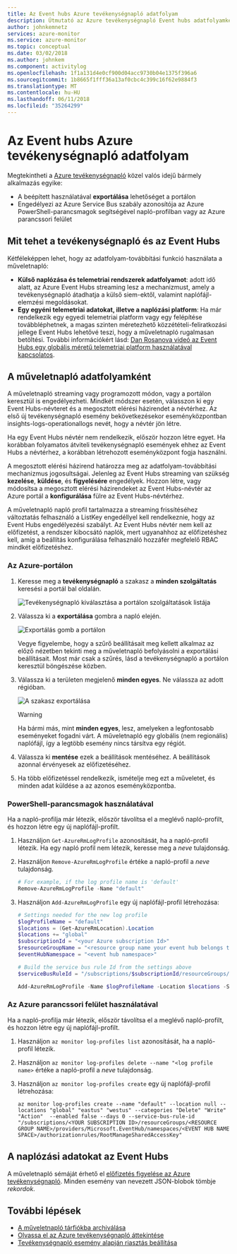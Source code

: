```yaml
---
title: Az Event hubs Azure tevékenységnapló adatfolyam
description: Útmutató az Azure tevékenységnapló Event hubs adatfolyamként történő küldéséhez.
author: johnkemnetz
services: azure-monitor
ms.service: azure-monitor
ms.topic: conceptual
ms.date: 03/02/2018
ms.author: johnkem
ms.component: activitylog
ms.openlocfilehash: 1f1a131d4e0cf900d04acc9730b04e1375f396a6
ms.sourcegitcommit: 1b8665f1fff36a13af0cbc4c399c16f62e9884f3
ms.translationtype: MT
ms.contentlocale: hu-HU
ms.lasthandoff: 06/11/2018
ms.locfileid: "35264299"
---
```

# <a name="stream-the-azure-activity-log-to-event-hubs"></a>Az Event hubs Azure tevékenységnapló adatfolyam
Megtekintheti a [Azure tevékenységnapló](monitoring-overview-activity-logs.md) közel valós idejű bármely alkalmazás egyike:

* A beépített használatával **exportálása** lehetőséget a portálon
* Engedélyezi az Azure Service Bus szabály azonosítója az Azure PowerShell-parancsmagok segítségével napló-profilban vagy az Azure parancssori felület

## <a name="what-you-can-do-with-the-activity-log-and-event-hubs"></a>Mit tehet a tevékenységnapló és az Event Hubs
Kétféleképpen lehet, hogy az adatfolyam-továbbítási funkció használata a műveletnapló:

* **Külső naplózása és telemetriai rendszerek adatfolyamot**: adott idő alatt, az Azure Event Hubs streaming lesz a mechanizmust, amely a tevékenységnapló átadhatja a külső siem-ektől, valamint naplófájl-elemzési megoldásokat.
* **Egy egyéni telemetriai adatokat, illetve a naplózási platform**: Ha már rendelkezik egy egyedi telemetriai platform vagy egy felépítése továbbléphetnek, a magas szinten méretezhető közzétételi-feliratkozási jellege Event Hubs lehetővé teszi, hogy a műveletnapló rugalmasan betöltési. További információkért lásd: [Dan Rosanova videó az Event Hubs egy globális méretű telemetriai platform használatával kapcsolatos](https://azure.microsoft.com/documentation/videos/build-2015-designing-and-sizing-a-global-scale-telemetry-platform-on-azure-event-Hubs/).

## <a name="enable-streaming-of-the-activity-log"></a>A műveletnapló adatfolyamként
A műveletnapló streaming vagy programozott módon, vagy a portálon keresztül is engedélyezheti. Mindkét módszer esetén, válasszon ki egy Event Hubs-névteret és a megosztott elérési házirendet a névtérhez. Az első új tevékenységnapló esemény bekövetkezésekor eseményközpontban insights-logs-operationallogs nevét, hogy a névtér jön létre. 

Ha egy Event Hubs névtér nem rendelkezik, először hozzon létre egyet. Ha korábban folyamatos átviteli tevékenységnapló események ehhez az Event Hubs a névtérhez, a korábban létrehozott eseményközpont fogja használni. 

A megosztott elérési házirend határozza meg az adatfolyam-továbbítási mechanizmus jogosultságai. Jelenleg az Event Hubs streaming van szükség **kezelése**, **küldése**, és **figyelésére** engedélyek. Hozzon létre, vagy módosítsa a megosztott elérési házirendeket az Event Hubs-névtér az Azure portál a **konfigurálása** fülre az Event Hubs-névtérhez. 

A műveletnapló napló profil tartalmazza a streaming frissítéséhez változtatás felhasználó a ListKey engedéllyel kell rendelkeznie, hogy az Event Hubs engedélyezési szabályt. Az Event Hubs névtér nem kell az előfizetést, a rendszer kibocsátó naplók, mert ugyanahhoz az előfizetéshez kell, amíg a beállítás konfigurálása felhasználó hozzáfér megfelelő RBAC mindkét előfizetéshez.

### <a name="via-the-azure-portal"></a>Az Azure-portálon
1. Keresse meg a **tevékenységnapló** a szakasz a **minden szolgáltatás** keresési a portál bal oldalán.
   
   ![Tevékenységnapló kiválasztása a portálon szolgáltatások listája](./media/monitoring-stream-activity-logs-event-hubs/activity.png)
2. Válassza ki a **exportálása** gombra a napló elején.
   
   ![Exportálás gomb a portálon](./media/monitoring-stream-activity-logs-event-hubs/export.png)

   Vegye figyelembe, hogy a szűrő beállításait meg kellett alkalmaz az előző nézetben tekinti meg a műveletnapló befolyásolni a exportálási beállításait. Most már csak a szűrés, lásd a tevékenységnapló a portálon keresztül böngészése közben.
3. Válassza ki a területen megjelenő **minden egyes**. Ne válassza az adott régióban.
   
   ![A szakasz exportálása](./media/monitoring-stream-activity-logs-event-hubs/export-audit.png)

   > [!WARNING]  
   > Ha bármi más, mint **minden egyes**, lesz, amelyeken a legfontosabb eseményeket fogadni várt. A műveletnapló egy globális (nem regionális) naplófájl, így a legtöbb esemény nincs társítva egy régiót. 
   >

4. Válassza ki **mentése** ezek a beállítások mentéséhez. A beállítások azonnal érvényesek az előfizetéséhez.
5. Ha több előfizetéssel rendelkezik, ismételje meg ezt a műveletet, és minden adat küldése a az azonos eseményközpontba.

### <a name="via-powershell-cmdlets"></a>PowerShell-parancsmagok használatával
Ha a napló-profilja már létezik, először távolítsa el a meglévő napló-profilt, és hozzon létre egy új naplófájl-profilt.

1. Használjon `Get-AzureRmLogProfile` azonosítását, ha a napló-profil létezik.  Ha egy napló profil nem létezik, keresse meg a *neve* tulajdonság.
2. Használjon `Remove-AzureRmLogProfile` értéke a napló-profil a *neve* tulajdonság.

    ```powershell
    # For example, if the log profile name is 'default'
    Remove-AzureRmLogProfile -Name "default"
    ```
3. Használjon `Add-AzureRmLogProfile` egy új naplófájl-profil létrehozása:

   ```powershell
   # Settings needed for the new log profile
   $logProfileName = "default"
   $locations = (Get-AzureRmLocation).Location
   $locations += "global"
   $subscriptionId = "<your Azure subscription Id>"
   $resourceGroupName = "<resource group name your event hub belongs to>"
   $eventHubNamespace = "<event hub namespace>"

   # Build the service bus rule Id from the settings above
   $serviceBusRuleId = "/subscriptions/$subscriptionId/resourceGroups/$resourceGroupName/providers/Microsoft.EventHub/namespaces/$eventHubNamespaceName/authorizationrules/RootManageSharedAccessKey"

   Add-AzureRmLogProfile -Name $logProfileName -Location $locations -ServiceBusRuleId $serviceBusRuleId
   ```

### <a name="via-azure-cli"></a>Az Azure parancssori felület használatával
Ha a napló-profilja már létezik, először távolítsa el a meglévő napló-profilt, és hozzon létre egy új naplófájl-profilt.

1. Használjon `az monitor log-profiles list` azonosítását, ha a napló-profil létezik.
2. Használjon `az monitor log-profiles delete --name "<log profile name>` értéke a napló-profil a *neve* tulajdonság.
3. Használjon `az monitor log-profiles create` egy új naplófájl-profil létrehozása:

   ```azurecli-interactive
   az monitor log-profiles create --name "default" --location null --locations "global" "eastus" "westus" --categories "Delete" "Write" "Action"  --enabled false --days 0 --service-bus-rule-id "/subscriptions/<YOUR SUBSCRIPTION ID>/resourceGroups/<RESOURCE GROUP NAME>/providers/Microsoft.EventHub/namespaces/<EVENT HUB NAME SPACE>/authorizationrules/RootManageSharedAccessKey"
   ```

## <a name="consume-the-log-data-from-event-hubs"></a>A naplózási adatokat az Event Hubs
A műveletnapló sémáját érhető el [előfizetés figyelése az Azure tevékenységnapló](monitoring-overview-activity-logs.md). Minden esemény van nevezett JSON-blobok tömbje *rekordok*.

## <a name="next-steps"></a>További lépések
* [A műveletnapló tárfiókba archiválása](monitoring-archive-activity-log.md)
* [Olvassa el az Azure tevékenységnapló áttekintése](monitoring-overview-activity-logs.md)
* [Tevékenységnapló esemény alapján riasztás beállítása](insights-auditlog-to-webhook-email.md)


